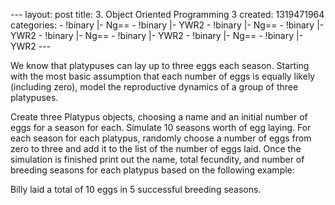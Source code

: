 --- layout: post title: 3. Object Oriented Programming 3 created:
1319471964 categories: - !binary |- Ng== - !binary |- YWR2 - !binary |-
Ng== - !binary |- YWR2 - !binary |- Ng== - !binary |- YWR2 - !binary |-
Ng== - !binary |- YWR2 ---

We know that platypuses can lay up to three eggs each season. Starting
with the most basic assumption that each number of eggs is equally
likely (including zero), model the reproductive dynamics of a group of
three platypuses.

Create three Platypus objects, choosing a name and an initial number of
eggs for a season for each. Simulate 10 seasons worth of egg laying. For
each season for each platypus, randomly choose a number of eggs from
zero to three and add it to the list of the number of eggs laid. Once
the simulation is finished print out the name, total fecundity, and
number of breeding seasons for each platypus based on the following
example:

Billy laid a total of 10 eggs in 5 successful breeding seasons.
